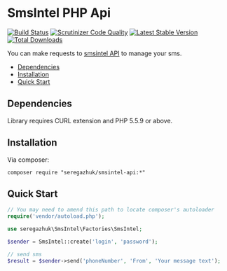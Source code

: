 # SmsIntel PHP Api

[![Build Status](https://travis-ci.org/seregazhuk/php-smsintel-api.svg?branch=master)](https://travis-ci.org/seregazhuk/php-smsintel-api)
[![Scrutinizer Code Quality](https://scrutinizer-ci.com/g/seregazhuk/php-smsintel-api/badges/quality-score.png?b=master)](https://scrutinizer-ci.com/g/seregazhuk/php-smsintel-api/?branch=master)
[![Latest Stable Version](https://poser.pugx.org/seregazhuk/smsintel-api/v/stable)](https://packagist.org/packages/seregazhuk/smsintel-api)
[![Total Downloads](https://poser.pugx.org/seregazhuk/smsintel-api/downloads)](https://packagist.org/packages/seregazhuk/smsintel-api)

You can make requests to [smsintel API](http://www.smsintel.ru/integration/) to manage your sms.

- [Dependencies](#dependencies)
- [Installation](#installation)
- [Quick Start](#quick-start)

## Dependencies
Library requires CURL extension and PHP 5.5.9 or above.

## Installation
Via composer:
```
composer require "seregazhuk/smsintel-api:*"
```

## Quick Start

```php 
// You may need to amend this path to locate composer's autoloader
require('vendor/autoload.php'); 

use seregazhuk\SmsIntel\Factories\SmsIntel;

$sender = SmsIntel::create('login', 'password');

// send sms
$result = $sender->send('phoneNumber', 'From', 'Your message text');

```